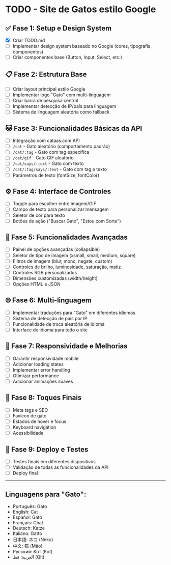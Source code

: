 # TODO - Site de Gatos estilo Google

## ✅ Fase 1: Setup e Design System
- [x] Criar TODO.md
- [ ] Implementar design system baseado no Google (cores, tipografia, componentes)
- [ ] Criar componentes base (Button, Input, Select, etc.)

## 📋 Fase 2: Estrutura Base
- [ ] Criar layout principal estilo Google
- [ ] Implementar logo "Gato" com multi-linguagem
- [ ] Criar barra de pesquisa central
- [ ] Implementar detecção de IP/país para linguagem
- [ ] Sistema de linguagem aleatória como fallback

## 🐱 Fase 3: Funcionalidades Básicas da API
- [ ] Integração com cataas.com API
- [ ] `/cat` - Gato aleatório (comportamento padrão)
- [ ] `/cat/:tag` - Gato com tag específica
- [ ] `/cat/gif` - Gato GIF aleatório
- [ ] `/cat/says/:text` - Gato com texto
- [ ] `/cat/:tag/says/:text` - Gato com tag e texto
- [ ] Parâmetros de texto (fontSize, fontColor)

## ⚙️ Fase 4: Interface de Controles
- [ ] Toggle para escolher entre imagem/GIF
- [ ] Campo de texto para personalizar mensagem
- [ ] Seletor de cor para texto
- [ ] Botões de ação ("Buscar Gato", "Estou com Sorte")

## 🔧 Fase 5: Funcionalidades Avançadas
- [ ] Painel de opções avançadas (collapsible)
- [ ] Seletor de tipo de imagem (xsmall, small, medium, square)
- [ ] Filtros de imagem (blur, mono, negate, custom)
- [ ] Controles de brilho, luminosidade, saturação, matiz
- [ ] Controles RGB personalizados
- [ ] Dimensões customizadas (width/height)
- [ ] Opções HTML e JSON

## 🌐 Fase 6: Multi-linguagem
- [ ] Implementar traduções para "Gato" em diferentes idiomas
- [ ] Sistema de detecção de país por IP
- [ ] Funcionalidade de troca aleatória de idioma
- [ ] Interface de idioma para todo o site

## 📱 Fase 7: Responsividade e Melhorias
- [ ] Garantir responsividade mobile
- [ ] Adicionar loading states
- [ ] Implementar error handling
- [ ] Otimizar performance
- [ ] Adicionar animações suaves

## 🎨 Fase 8: Toques Finais
- [ ] Meta tags e SEO
- [ ] Favicon de gato
- [ ] Estados de hover e focus
- [ ] Keyboard navigation
- [ ] Acessibilidade

## 🚀 Fase 9: Deploy e Testes
- [ ] Testes finais em diferentes dispositivos
- [ ] Validação de todas as funcionalidades da API
- [ ] Deploy final

---

## Linguagens para "Gato":
- Português: Gato
- English: Cat
- Español: Gato
- Français: Chat
- Deutsch: Katze
- Italiano: Gatto
- 日本語: ネコ (Neko)
- 中文: 猫 (Māo)
- Русский: Кот (Kot)
- العربية: قط (Qit)